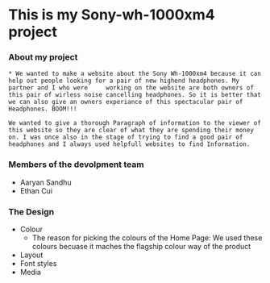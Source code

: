 # This is my Sony-wh-1000xm4 project

### About my project
    * We wanted to make a website about the Sony Wh-1000xm4 because it can help out people looking for a pair of new highend headphones. My partner and I who were     working on the website are both owners of this pair of wirless noise cancelling headphones. So it is better that we can also give an owners experiance of this spectacular pair of Headphones. BOOM!!!
    
    We wanted to give a thorough Paragraph of information to the viewer of this website so they are clear of what they are spending their money on. I was once also in the stage of trying to find a good pair of headphones and I always used helpfull websites to find Information. 
    
    

### Members of the devolpment team
- Aaryan Sandhu
- Ethan Cui

### The Design
* Colour
  * The reason for picking the colours of the Home Page: We used these colours becuase it maches the flagship colour way of the product
* Layout 
* Font styles
* Media
